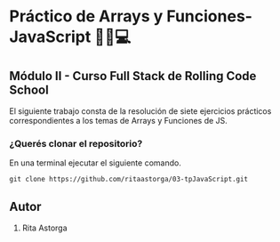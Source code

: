 # Práctico de Arrays y Funciones-JavaScript 📂📝💻

## Módulo II - Curso Full Stack de Rolling Code School

El siguiente trabajo consta de la resolución de siete ejercicios prácticos correspondientes a los temas de Arrays y Funciones de JS.

### ¿Querés clonar el repositorio?

En una terminal ejecutar el siguiente comando.

```
git clone https://github.com/ritaastorga/03-tpJavaScript.git

```

## Autor

1. Rita Astorga
